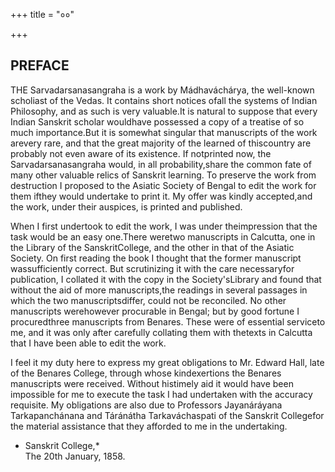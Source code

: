 +++
title = "००"

+++
## PREFACE

THE Sarvadarsanasangraha is a work by Mádhaváchárya, the well-known scholiast of the Vedas. It contains short notices ofall the systems of Indian Philosophy, and as such is very valuable.It is natural to suppose that every Indian Sanskrit scholar wouldhave possessed a copy of a treatise of so much importance.But it is somewhat singular that manuscripts of the work arevery rare, and that the great majority of the learned of thiscountry are probably not even aware of its existence. If notprinted now, the Sarvadarsanasangraha would, in all probability,share the common fate of many other valuable relics of Sanskrit learning. To preserve the work from destruction I proposed to the Asiatic Society of Bengal to edit the work for them ifthey would undertake to print it. My offer was kindly accepted,and the work, under their auspices, is printed and published.

When I first undertook to edit the work, I was under theimpression that the task would be an easy one.There weretwo manuscripts in Calcutta, one in the Library of the SanskritCollege, and the other in that of the Asiatic Society. On first reading the book I thought that the former manuscript wassufficiently correct. But scrutinizing it with the care necessaryfor publication, I collated it with the copy in the Society'sLibrary and found that without the aid of more manuscripts,the readings in several passages in which the two manuscriptsdiffer, could not be reconciled. No other manuscripts werehowever procurable in Bengal; but by good fortune I procuredthree manuscripts from Benares. These were of essential serviceto me, and it was only after carefully collating them with thetexts in Calcutta that I have been able to edit the work.

I feel it my duty here to express my great obligations to Mr. Edward Hall, late of the Benares College, through whose kindexertions the Benares manuscripts were received. Without histimely aid it would have been impossible for me to execute the task I had undertaken with the accuracy requisite. My obligations are also due to Professors Jayanáráyana Tarkapanchánana and Táránátha Tarkaváchaspati of the Sanskrit Collegefor the material assistance that they afforded to me in the undertaking.

*  Sanskrit College,*  
The 20th January, 1858.
